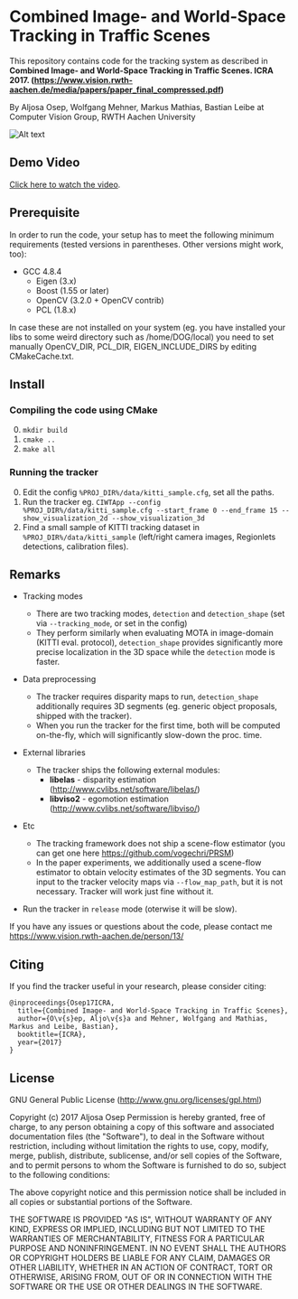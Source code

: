# Combined Image- and World-Space Tracking in Traffic Scenes

This repository contains code for the tracking system as described in
**Combined Image- and World-Space Tracking in Traffic Scenes. ICRA 2017. (https://www.vision.rwth-aachen.de/media/papers/paper_final_compressed.pdf)**

By Aljosa Osep, Wolfgang Mehner, Markus Mathias, Bastian Leibe at Computer Vision Group, RWTH Aachen University

![Alt text](image/cover.png?raw=true "Our method.")

## Demo  Video
[Click here to watch the video](https://youtu.be/TCdgUI5Xmus).

## Prerequisite

In order to run the code, your setup has to meet the following minimum requirements (tested versions in parentheses. Other versions might work, too):

* GCC 4.8.4
  * Eigen (3.x)
  * Boost (1.55 or later)
  * OpenCV (3.2.0 + OpenCV contrib)
  * PCL (1.8.x)

In case these are not installed on your system (eg. you have installed your libs to some weird directory such as /home/DOG/local) you need to set manually OpenCV_DIR, PCL_DIR, EIGEN_INCLUDE_DIRS by editing CMakeCache.txt.

## Install

### Compiling the code using CMake
0.  `mkdir build`
0.  `cmake ..`
0.  `make all`

### Running the tracker
0.  Edit the config `%PROJ_DIR%/data/kitti_sample.cfg`, set all the paths.
0.  Run the tracker eg. `CIWTApp --config %PROJ_DIR%/data/kitti_sample.cfg --start_frame 0 --end_frame 15 --show_visualization_2d --show_visualization_3d`
0.  Find a small sample of KITTI tracking dataset in `%PROJ_DIR%/data/kitti_sample` (left/right camera images, Regionlets detections, calibration files).

## Remarks

* Tracking modes
    * There are two tracking modes, `detection` and `detection_shape` (set via `--tracking_mode`, or set in the config)
    * They perform similarly when evaluating MOTA in image-domain (KITTI eval. protocol), `detection_shape` provides significantly more precise localization in the 3D space while the `detection` mode is faster.

* Data preprocessing
    * The tracker requires disparity maps to run, `detection_shape` additionally requires 3D segments (eg. generic object proposals, shipped with the tracker).
    * When you run the tracker for the first time, both will be computed on-the-fly, which will significantly slow-down the proc. time.

* External libraries
    * The tracker ships the following external modules:
        * **libelas** - disparity estimation (http://www.cvlibs.net/software/libelas/)
        * **libviso2** - egomotion estimation (http://www.cvlibs.net/software/libviso/)

* Etc
    * The tracking framework does not ship a scene-flow estimator (you can get one here https://github.com/vogechri/PRSM)
    * In the paper experiments, we additionally used a scene-flow estimator to obtain velocity estimates of the 3D segments. You can input to the tracker velocity maps via `--flow_map_path`, but it is not necessary. Tracker will work just fine without it.


* Run the tracker in `release` mode (oterwise it will be slow).

If you have any issues or questions about the code, please contact me https://www.vision.rwth-aachen.de/person/13/

## Citing

If you find the tracker useful in your research, please consider citing:

    @inproceedings{Osep17ICRA,
      title={Combined Image- and World-Space Tracking in Traffic Scenes},
      author={O\v{s}ep, Aljo\v{s}a and Mehner, Wolfgang and Mathias, Markus and Leibe, Bastian},
      booktitle={ICRA},
      year={2017}
    }

## License

GNU General Public License (http://www.gnu.org/licenses/gpl.html)

Copyright (c) 2017 Aljosa Osep
Permission is hereby granted, free of charge, to any person obtaining a copy of this software and associated documentation files (the "Software"), to deal in the Software without restriction, including without limitation the rights to use, copy, modify, merge, publish, distribute, sublicense, and/or sell copies of the Software, and to permit persons to whom the Software is furnished to do so, subject to the following conditions:

The above copyright notice and this permission notice shall be included in all copies or substantial portions of the Software.

THE SOFTWARE IS PROVIDED "AS IS", WITHOUT WARRANTY OF ANY KIND, EXPRESS OR IMPLIED, INCLUDING BUT NOT LIMITED TO THE WARRANTIES OF MERCHANTABILITY, FITNESS FOR A PARTICULAR PURPOSE AND NONINFRINGEMENT. IN NO EVENT SHALL THE AUTHORS OR COPYRIGHT HOLDERS BE LIABLE FOR ANY CLAIM, DAMAGES OR OTHER LIABILITY, WHETHER IN AN ACTION OF CONTRACT, TORT OR OTHERWISE, ARISING FROM, OUT OF OR IN CONNECTION WITH THE SOFTWARE OR THE USE OR OTHER DEALINGS IN THE SOFTWARE.
